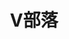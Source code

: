 ---
description: 团队办公的app。这种app只能走定制路子，定制做的再烂也能收到钱，非定制很难卖，因为无论定制还是非定制都做不到完美。
layout: post
results:
- primaryGenreName: Productivity
  version: '2.0.1'
  trackViewUrl: https://itunes.apple.com/cn/app/v-bu-luo/id705832875?mt=8&uo=4
  artworkUrl100: http://a1373.phobos.apple.com/us/r30/Purple/v4/e8/6a/a8/e86aa86b-f077-427d-3c7f-68b035445029/mzl.lfmeinqu.png
  artworkUrl60: http://a204.phobos.apple.com/us/r30/Purple/v4/20/7b/94/207b94b8-1081-55f5-b1a2-6f59177e5585/icon.png
  sellerName: Iknowing LLC
  supportedDevices:
  - iPhone5c
  - iPodTouchThirdGen
  - iPadMini
  - iPhone4
  - iPad23G
  - iPadThirdGen
  - iPodTouchFifthGen
  - iPadMini4G
  - iPhone5s
  - iPad3G
  - iPadFourthGen4G
  - iPodTouchourthGen
  - iPhone5
  - iPadWifi
  - iPad2Wifi
  - iPadFourthGen
  - iPhone-3GS
  - iPhone4S
  - iPadThirdGen4G
  genres:
  - 效率
  - 社交
  trackName: V部落
  description: "V部落——小团队，大胜利\n\nV部落iPhone客户端，实现网页版的大部分功能并具备移动办公特性。 \n不仅可以帮助企业用户及时更新公司内部的资讯动态、掌握公司的一手讯息，
    \n更创新性引入组织协作模式， \n\n具备公司同事间工作文档的跨平台信息推送、消息提醒、在线回复等社交功能。 \n\n无论是企业的管理者还是员工，V部落都能让你在移动互联网时代大幅提升效率，有效节约个人和组织的时间成本。
    \n\n--主要功能-- \n\n1.全程任务跟踪\n   任务目标、时间节点和责任人作为任务卡片的关键三要素，落实团队执行力。\n\n2.看板式项目管理\n
    \  尤其适合鼓励透明度、扁平化的项目管理风格，是敏捷项目管理或者敏捷开发的最佳管理工具。\n\n3.团队知识共享\n    团队资料文档默认可以多人协同编辑，通过版本和草稿机制解决冲突；近期会发布全文检索功能，支持Word/Excel/PPT/PDF/Psd等20多种附件格式的搜索。\n\n4.社交化内部交流沟通\n
    \   团队内部动态以微博或社交网络的形式进行交流沟通，即时推送到Web以及手机端，有效降低内部沟通成本。\n\n5.推送功能\n    及时将企业员工之间的评论、回复、私信等消息推送给你，不错过任何一条与你相关的信息；
    \n\n\n请联系我们，拨打电话021-61659662，或直接发送邮件至support@vbuluo.com"
  price: 0
  trackId: 705832875
  releaseDate: '2013-09-21T12:02:43Z'
  screenshotUrls:
  - http://a4.mzstatic.com/us/r30/Purple6/v4/a5/26/13/a52613b5-939c-b3c4-b503-24d66525e3c9/screen1136x1136.jpeg
  - http://a2.mzstatic.com/us/r30/Purple4/v4/09/d1/35/09d135d3-8770-5571-1f54-dd5ab8a01585/screen1136x1136.jpeg
  - http://a5.mzstatic.com/us/r30/Purple4/v4/8c/a6/bc/8ca6bc59-ad73-a2f5-7ef6-cd4e0b0b419f/screen1136x1136.jpeg
  - http://a1.mzstatic.com/us/r30/Purple6/v4/be/ff/22/beff2252-fa88-178b-eca3-29681484e852/screen1136x1136.jpeg
  artistViewUrl: https://itunes.apple.com/cn/artist/iknowing-inc/id463214118?uo=4
  primaryGenreId: 6007
  kind: software
  fileSizeBytes: '2795600'
  bundleId: com.iknowing.vbuluo-store
  releaseNotes: '- 增加新建任务卡片功能

    - 增加任务卡片所属清单移动功能

    - 增加任务卡片关闭功能

    - 增加消息按类型筛选功能

    - 增加V部落通讯录功能

    - 增加忘记密码找回功能

    - 增加邮箱邀请功能

    - Bug修复'
  sellerUrl: http://www.vbuluo.com
  artistName: iknowing inc
  trackCensoredName: V部落
  isGameCenterEnabled: false
  contentAdvisoryRating: 4+
  languageCodesISO2A:
  - EN
  - ZH
  trackContentRating: 4+
  features: &a []
  wrapperType: software
  artworkUrl512: http://a1373.phobos.apple.com/us/r30/Purple/v4/e8/6a/a8/e86aa86b-f077-427d-3c7f-68b035445029/mzl.lfmeinqu.png
  formattedPrice: 免费
  artistId: 463214118
  genreIds:
  - '6007'
  - '6005'
  currency: CNY
  ipadScreenshotUrls: *a
category: 效率
tags: tag1
resultCount: 1
title: V部落

---
